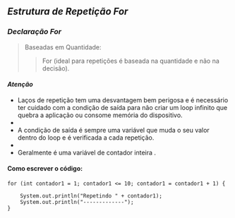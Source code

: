 ## _Estrutura de Repetição For_ 

### _Declaração For_

>Baseadas em Quantidade:
>
>> For (ideal para repetições é baseada na quantidade e não na decisão).

#### _Atenção_
- Laços de repetição tem uma desvantagem bem perigosa e é necessário ter cuidado com a condição de saída para não criar um loop infinito que quebra a aplicação ou consome memória do dispositivo.
-
- A condição de saída é sempre uma variável que muda o seu valor dentro do loop e é verificada a cada repetição.
-
- Geralmente é uma variável de contador inteira .

#### Como escrever o código:

```
for (int contador1 = 1; contador1 <= 10; contador1 = contador1 + 1) {

    System.out.println("Repetindo " + contador1);
    System.out.println("-------------");
}
```

